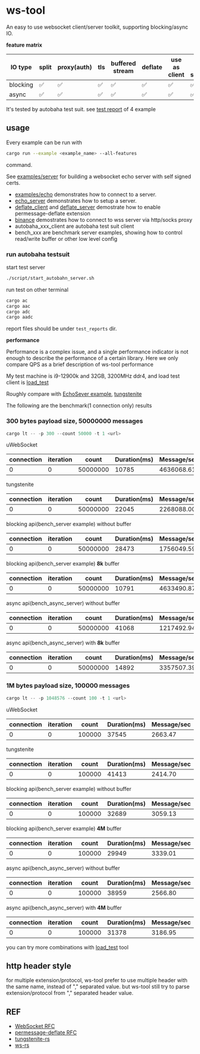 # ws-tool

An easy to use websocket client/server toolkit, supporting blocking/async IO.

**feature matrix**

| IO type  | split | proxy(auth) | tls | buffered  stream | deflate | use as client | use as server |
| -------- | ----- | ----------- | --- | ---------------- | ------- | ------------- | ------------- |
| blocking | ✅     | ✅           | ✅   | ✅                | ✅       | ✅             | ✅             |
| async    | ✅     | ✅           | ✅   | ✅                | ✅       | ✅             | ✅             |


It's tested by autobaha test suit. see [test report](https://privaterookie.github.io/ws-tool-stat/clients/index.html) of 4 example



## usage

Every example can be run with

```bash
cargo run --example <example_name> --all-features
```
command.

See [examples/server](examples/server.rs) for building a websocket echo server with self signed certs.

- [examples/echo](examples/echo.rs) demonstrates how to connect to a server.
- [echo_server](examples/echo_server.rs) demonstrates how to setup a server.
- [deflate_client](examples/deflate_client.rs) and [deflate_server](examples/deflate_server.rs) demostrate how to enable permessage-deflate extension
- [binance](examples/binance.rs) demostrates how to connect to wss server via http/socks proxy
- autobaha_xxx_client are autobaha test suit client
- bench_xxx are benchmark server examples, showing how to control read/write buffer or other low level config


### run autobaha testsuit

start test server

```bash
./script/start_autobahn_server.sh
```

run test on other terminal

```bash
cargo ac
cargo aac
cargo adc
cargo aadc
```

report files should be under `test_reports` dir.

**performance**


Performance is a complex issue, and a single performance indicator is not enough to describe the performance of a certain library. Here we only compare QPS as a brief description of ws-tool performance

My test machine is i9-12900k and 32GB, 3200MHz ddr4, and load test client is [load_test](./examples/load_test.rs)

Roughly compare with [EchoSever example](https://github.com/uNetworking/uWebSockets/blob/master/examples/EchoServer.cpp),  [tungstenite](./examples/bench_tungstenite.rs)


The following are the benchmark(1 connection only) results


### 300 bytes payload size, 50000000 messages

```rust
cargo lt -- -p 300 --count 50000 -t 1 <url>
```

uWebSocket

| connection | iteration | count    | Duration(ms) | Message/sec |
|------------|-----------|----------|--------------|-------------|
| 0          | 0         | 50000000 | 10785        | 4636068.61  |


tungstenite


| connection | iteration | count    | Duration(ms) | Message/sec |
|------------|-----------|----------|--------------|-------------|
| 0          | 0         | 50000000 | 22045        | 2268088.00  |


blocking api(bench_server example) without buffer

| connection | iteration | count    | Duration(ms) | Message/sec |
|------------|-----------|----------|--------------|-------------|
| 0          | 0         | 50000000 | 28473        | 1756049.59  |


blocking api(bench_server example) **8k** buffer

| connection | iteration | count    | Duration(ms) | Message/sec |
|------------|-----------|----------|--------------|-------------|
| 0          | 0         | 50000000 | 10791        | 4633490.87  |


async api(bench_async_server) without buffer

| connection | iteration | count    | Duration(ms) | Message/sec |
|------------|-----------|----------|--------------|-------------|
| 0          | 0         | 50000000 | 41068        | 1217492.94  |


async api(bench_async_server) with  **8k** buffer

| connection | iteration | count    | Duration(ms) | Message/sec |
|------------|-----------|----------|--------------|-------------|
| 0          | 0         | 50000000 | 14892        | 3357507.39  |


### 1M bytes payload size, 100000 messages

```rust
cargo lt -- -p 1048576 --count 100 -t 1 <url>
```

uWebSocket

| connection | iteration | count  | Duration(ms) | Message/sec |
|------------|-----------|--------|--------------|-------------|
| 0          | 0         | 100000 | 37545        | 2663.47     |

tungstenite

| connection | iteration | count  | Duration(ms) | Message/sec |
|------------|-----------|--------|--------------|-------------|
| 0          | 0         | 100000 | 41413        | 2414.70     |


blocking api(bench_server example) without buffer

| connection | iteration | count  | Duration(ms) | Message/sec |
|------------|-----------|--------|--------------|-------------|
| 0          | 0         | 100000 | 32689        | 3059.13     |


blocking api(bench_server example) **4M** buffer

| connection | iteration | count  | Duration(ms) | Message/sec |
|------------|-----------|--------|--------------|-------------|
| 0          | 0         | 100000 | 29949        | 3339.01     |

async api(bench_async_server) without buffer

| connection | iteration | count  | Duration(ms) | Message/sec |
|------------|-----------|--------|--------------|-------------|
| 0          | 0         | 100000 | 38959        | 2566.80     |


async api(bench_async_server) with  **4M** buffer

| connection | iteration | count  | Duration(ms) | Message/sec |
|------------|-----------|--------|--------------|-------------|
| 0          | 0         | 100000 | 31378        | 3186.95     |


you can try more combinations with [load_test](./examples/load_test.rs) tool

## http header style

for multiple extension/protocol, ws-tool prefer to use multiple header with the same name, instead of "," separated value.
but ws-tool still try to parse extension/protocol from "," separated header value.


## REF

- [WebSocket RFC](https://datatracker.ietf.org/doc/html/rfc6455)
- [permessage-deflate RFC](https://datatracker.ietf.org/doc/html/rfc7692)
- [tungstenite-rs](https://github.com/snapview/tungstenite-rs)
- [ws-rs](https://github.com/housleyjk/ws-rs)
